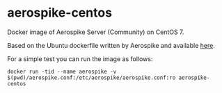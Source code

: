 # aerospike-centos
Docker image of Aerospike Server (Community) on CentOS 7.

Based on the Ubuntu dockerfile written by Aerospike and available [here](https://github.com/aerospike/aerospike-server.docker).

For a simple test you can run the image as follows:

`docker run -tid --name aerospike -v $(pwd)/aerospike.conf:/etc/aerospike/aerospike.conf:ro aerospike-centos`
